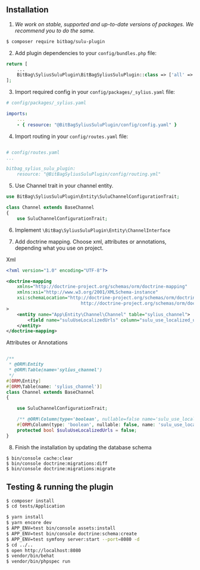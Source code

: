 ## Installation


1. *We work on stable, supported and up-to-date versions of packages. We recommend you to do the same.*

```bash
$ composer require bitbag/sulu-plugin
```

2. Add plugin dependencies to your `config/bundles.php` file:

```php
return [
    ...
    BitBag\SyliusSuluPlugin\BitBagSyliusSuluPlugin::class => ['all' => true],
];
```

3. Import required config in your `config/packages/_sylius.yaml` file:
```yaml
# config/packages/_sylius.yaml

imports:
    ...
    - { resource: "@BitBagSyliusSuluPlugin/config/config.yaml" }
```

4. Import routing in your `config/routes.yaml` file:

```yaml

# config/routes.yaml
...

bitbag_sylius_sulu_plugin:
    resource: "@BitBagSyliusSuluPlugin/config/routing.yml"
```

5. Use Channel trait in your channel entity.
```php
use BitBag\SyliusSuluPlugin\Entity\SuluChannelConfigurationTrait;

class Channel extends BaseChannel
{
    use SuluChannelConfigurationTrait;
```

6. Implement `\BitBag\SyliusSuluPlugin\Entity\ChannelInterface`


7. Add doctrine mapping. Choose xml, attributes or annotations, depending what you use on project.

Xml
```xml
<?xml version="1.0" encoding="UTF-8"?>

<doctrine-mapping
    xmlns="http://doctrine-project.org/schemas/orm/doctrine-mapping"
    xmlns:xsi="http://www.w3.org/2001/XMLSchema-instance"
    xsi:schemaLocation="http://doctrine-project.org/schemas/orm/doctrine-mapping
                            http://doctrine-project.org/schemas/orm/doctrine-mapping.xsd"
>
    <entity name="App\Entity\Channel\Channel" table="sylius_channel">
        <field name="suluUseLocalizedUrls" column="sulu_use_localized_url" type="boolean"/>
    </entity>
</doctrine-mapping>

```

Attributes or Annotations
```php

/**
 * @ORM\Entity
 * @ORM\Table(name='sylius_channel')
 */
#[ORM\Entity]
#[ORM\Table(name: 'sylius_channel')]
class Channel extends BaseChannel
{

    use SuluChannelConfigurationTrait;

    /** @ORM\Column(type='boolean', nullable=false name='sulu_use_localized_url') */
    #[ORM\Column(type: 'boolean', nullable: false, name: 'sulu_use_localized_url')]
    protected bool $suluUseLocalizedUrls = false;
}

```

8. Finish the installation by updating the database schema

```
$ bin/console cache:clear
$ bin/console doctrine:migrations:diff
$ bin/console doctrine:migrations:migrate
```

## Testing & running the plugin
```bash
$ composer install
$ cd tests/Application

$ yarn install
$ yarn encore dev
$ APP_ENV=test bin/console assets:install
$ APP_ENV=test bin/console doctrine:schema:create
$ APP_ENV=test symfony server:start --port=8080 -d
$ cd ../..
$ open http://localhost:8080
$ vendor/bin/behat
$ vendor/bin/phpspec run
```
